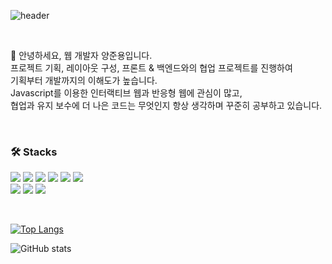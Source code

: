 ![header](https://capsule-render.vercel.app/api?type=waving&color=timeGradient&height=200&section=header&text=YANG%20JUN%20YONG&fontSize=36&fontAlignY=38)

<br>

👋&nbsp;안녕하세요, 웹 개발자 양준용입니다. <br>
프로젝트 기획, 레이아웃 구성, 프론트 & 백엔드와의 협업 프로젝트를 진행하여 <br> 
기획부터 개발까지의 이해도가 높습니다. <br>
Javascript를 이용한 인터랙티브 웹과 반응형 웹에 관심이 많고, <br> 
협업과 유지 보수에 더 나은 코드는 무엇인지 항상 생각하며 꾸준히 공부하고 있습니다.

<br>

### 🛠 Stacks 
<p>
<img src="https://img.shields.io/badge/HTML5-E34F26?style=flat-square&logo=html5&logoColor=white" />
<img src="https://img.shields.io/badge/CSS3-1572B6?style=flat-square&logo=css3&logoColor=white" />
<img src="https://img.shields.io/badge/Javascript-%23FFD700?style=flat-square&logo=javascript&logoColor=black" />
<img src="https://img.shields.io/badge/React-61DAFB?style=flat-square&logo=react&logoColor=black" />
<img src="https://img.shields.io/badge/Typescript-3178C6?style=flat-square&logo=typescript&logoColor=white" />
<img src="https://img.shields.io/badge/Next.js-000000?style=flat-square&logo=next.js&logoColor=white" /> <br>
<img src="https://img.shields.io/badge/SASS-CC6699?style=flat-square&logo=sass&logoColor=white" />
<img src="https://img.shields.io/badge/Tailwind%20CSS-38B2AC?style=flat-square&logo=tailwind-css&logoColor=white" />
<img src="https://img.shields.io/badge/Styled components-DB7093?style=flat-square&logo=styled components&logoColor=white" /> <br>
  
</p>

<br>

[![Top Langs](https://github-readme-stats.vercel.app/api/top-langs/?username=azure0929&layout=compact)](https://github.com/dmswl2030/github-readme-stats) 

![GitHub stats](https://github-readme-stats.vercel.app/api?username=azure0929&show_icons=true&theme=buefy)


